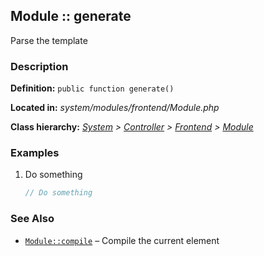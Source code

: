 
Module :: generate
-------------------------

Parse the template


### Description ###

**Definition:** `public function generate()`

**Located in:** *system/modules/frontend/Module.php*

**Class hierarchy:** *[System](../System.md) > [Controller](../Controller.md) > [Frontend](../Frontend.md) > [Module](../Module.md)*


### Examples ###

1. Do something

	```php
	// Do something
	```


### See Also ###

- [`Module::compile`](compile.md) – Compile the current element
